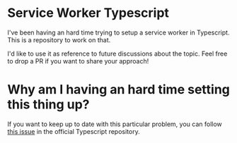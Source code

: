 # Service Worker Typescript

I've been having an hard time trying to setup a service worker in Typescript.
This is a repository to work on that.

I'd like to use it as reference to future discussions about the topic.
Feel free to drop a PR if you want to share your approach!

# Why am I having an hard time setting this thing up?

If you want to keep up to date with this particular problem, you can follow
[this issue](https://github.com/Microsoft/TypeScript/issues/11781#issuecomment-503773748)
in the official Typescript repository.
